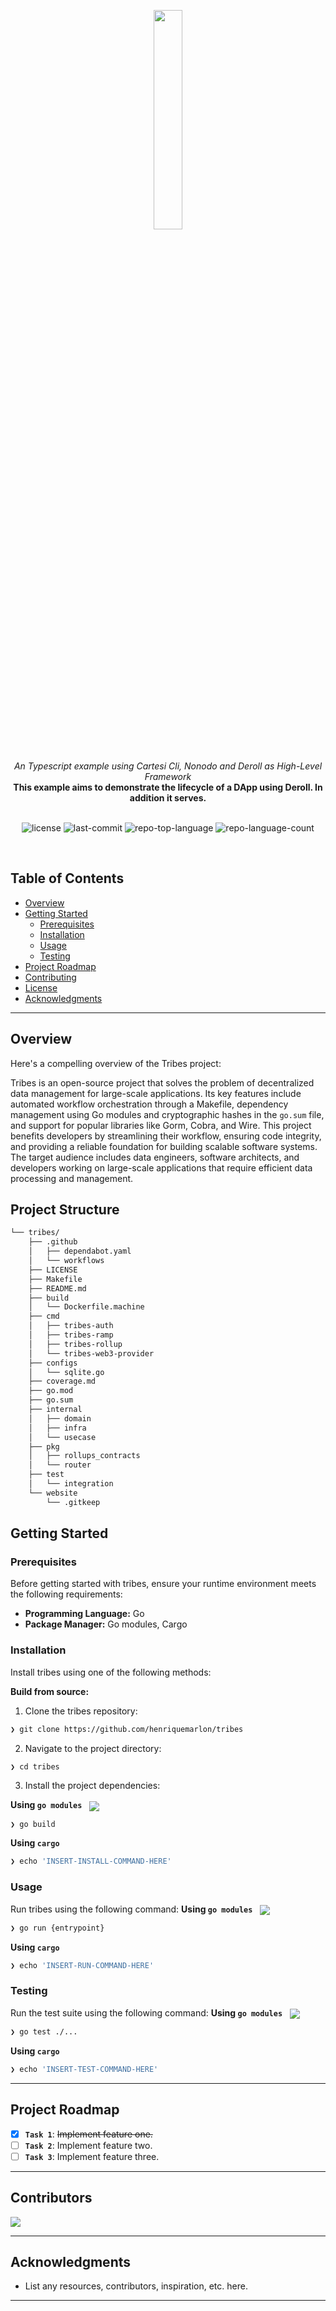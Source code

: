 <p align="center">
    <img src="https://github.com/user-attachments/assets/275b9ce4-3a4b-4965-82a3-5b6160ea76a5" align="center" width="30%">
</p>
<br>
<div align="center">
    <i>An Typescript example using Cartesi Cli, Nonodo and Deroll as High-Level Framework</i>
</div>
<div align="center">
<b>This example aims to demonstrate the lifecycle of a DApp using Deroll. In addition it serves.</b>
</div>
<br>
<p align="center">
	<img src="https://img.shields.io/github/license/henriquemarlon/tribes?style=default&logo=opensourceinitiative&logoColor=white&color=0080ff" alt="license">
	<img src="https://img.shields.io/github/last-commit/henriquemarlon/tribes?style=default&logo=git&logoColor=white&color=0080ff" alt="last-commit">
	<img src="https://img.shields.io/github/languages/top/henriquemarlon/tribes?style=default&color=0080ff" alt="repo-top-language">
	<img src="https://img.shields.io/github/languages/count/henriquemarlon/tribes?style=default&color=0080ff" alt="repo-language-count">
</p>
<p align="center"><!-- default option, no dependency badges. -->
</p>
<p align="center">
	<!-- default option, no dependency badges. -->
</p>
<br>

##  Table of Contents

- [ Overview](#-overview)
- [ Getting Started](#-getting-started)
  - [ Prerequisites](#-prerequisites)
  - [ Installation](#-installation)
  - [ Usage](#-usage)
  - [ Testing](#-testing)
- [ Project Roadmap](#-project-roadmap)
- [ Contributing](#-contributing)
- [ License](#-license)
- [ Acknowledgments](#-acknowledgments)

---

##  Overview

Here's a compelling overview of the Tribes project:

Tribes is an open-source project that solves the problem of decentralized data management for large-scale applications. Its key features include automated workflow orchestration through a Makefile, dependency management using Go modules and cryptographic hashes in the `go.sum` file, and support for popular libraries like Gorm, Cobra, and Wire. This project benefits developers by streamlining their workflow, ensuring code integrity, and providing a reliable foundation for building scalable software systems. The target audience includes data engineers, software architects, and developers working on large-scale applications that require efficient data processing and management.


##  Project Structure

```sh
└── tribes/
    ├── .github
    │   ├── dependabot.yaml
    │   └── workflows
    ├── LICENSE
    ├── Makefile
    ├── README.md
    ├── build
    │   └── Dockerfile.machine
    ├── cmd
    │   ├── tribes-auth
    │   ├── tribes-ramp
    │   ├── tribes-rollup
    │   └── tribes-web3-provider
    ├── configs
    │   └── sqlite.go
    ├── coverage.md
    ├── go.mod
    ├── go.sum
    ├── internal
    │   ├── domain
    │   ├── infra
    │   └── usecase
    ├── pkg
    │   ├── rollups_contracts
    │   └── router
    ├── test
    │   └── integration
    └── website
        └── .gitkeep
```

##  Getting Started

###  Prerequisites

Before getting started with tribes, ensure your runtime environment meets the following requirements:

- **Programming Language:** Go
- **Package Manager:** Go modules, Cargo


###  Installation

Install tribes using one of the following methods:

**Build from source:**

1. Clone the tribes repository:
```sh
❯ git clone https://github.com/henriquemarlon/tribes
```

2. Navigate to the project directory:
```sh
❯ cd tribes
```

3. Install the project dependencies:


**Using `go modules`** &nbsp; [<img align="center" src="https://img.shields.io/badge/Go-00ADD8.svg?style={badge_style}&logo=go&logoColor=white" />](https://golang.org/)

```sh
❯ go build
```


**Using `cargo`** &nbsp; [<img align="center" src="" />]()

```sh
❯ echo 'INSERT-INSTALL-COMMAND-HERE'
```




###  Usage
Run tribes using the following command:
**Using `go modules`** &nbsp; [<img align="center" src="https://img.shields.io/badge/Go-00ADD8.svg?style={badge_style}&logo=go&logoColor=white" />](https://golang.org/)

```sh
❯ go run {entrypoint}
```


**Using `cargo`** &nbsp; [<img align="center" src="" />]()

```sh
❯ echo 'INSERT-RUN-COMMAND-HERE'
```


###  Testing
Run the test suite using the following command:
**Using `go modules`** &nbsp; [<img align="center" src="https://img.shields.io/badge/Go-00ADD8.svg?style={badge_style}&logo=go&logoColor=white" />](https://golang.org/)

```sh
❯ go test ./...
```


**Using `cargo`** &nbsp; [<img align="center" src="" />]()

```sh
❯ echo 'INSERT-TEST-COMMAND-HERE'
```


---
##  Project Roadmap

- [X] **`Task 1`**: <strike>Implement feature one.</strike>
- [ ] **`Task 2`**: Implement feature two.
- [ ] **`Task 3`**: Implement feature three.

---

##  Contributors

<p align="left">
   <a href="https://github.com{/henriquemarlon/tribes/}graphs/contributors">
      <img src="https://contrib.rocks/image?repo=henriquemarlon/tribes">
   </a>
</p>

---

##  Acknowledgments

- List any resources, contributors, inspiration, etc. here.

---

